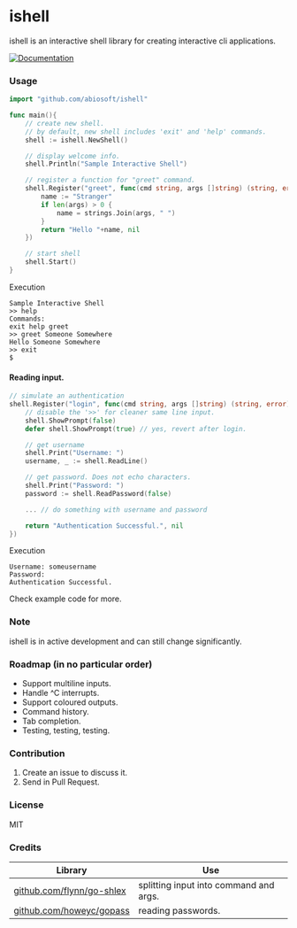 # ishell
ishell is an interactive shell library for creating interactive cli applications.

[![Documentation](https://img.shields.io/badge/godoc-reference-blue.svg?style=flat-square)](https://godoc.org/github.com/abiosoft/ishell)

### Usage

```go
import "github.com/abiosoft/ishell"

func main(){
    // create new shell.
    // by default, new shell includes 'exit' and 'help' commands.
    shell := ishell.NewShell()

	// display welcome info.
	shell.Println("Sample Interactive Shell")

	// register a function for "greet" command.
    shell.Register("greet", func(cmd string, args []string) (string, error) {
        name := "Stranger"
        if len(args) > 0 {
            name = strings.Join(args, " ")
        }
		return "Hello "+name, nil
	})

	// start shell
	shell.Start()
}
```
Execution
```
Sample Interactive Shell
>> help
Commands:
exit help greet
>> greet Someone Somewhere
Hello Someone Somewhere
>> exit
$
```

#### Reading input.
```go
// simulate an authentication
shell.Register("login", func(cmd string, args []string) (string, error) {
	// disable the '>>' for cleaner same line input.
	shell.ShowPrompt(false)
	defer shell.ShowPrompt(true) // yes, revert after login.

    // get username
	shell.Print("Username: ")
	username, _ := shell.ReadLine()

    // get password. Does not echo characters.
	shell.Print("Password: ")
	password := shell.ReadPassword(false)

	... // do something with username and password

    return "Authentication Successful.", nil
})
```
Execution
```
Username: someusername
Password:
Authentication Successful.
```
Check example code for more.

### Note
ishell is in active development and can still change significantly.

### Roadmap (in no particular order)
* Support multiline inputs.
* Handle ^C interrupts.
* Support coloured outputs.
* Command history.
* Tab completion.
* Testing, testing, testing.

### Contribution
1. Create an issue to discuss it.
2. Send in Pull Request.

### License
MIT

### Credits
Library | Use
------- | -----
[github.com/flynn/go-shlex](http://github.com/flynn/go-shlex) | splitting input into command and args.
[github.com/howeyc/gopass](http://github.com/howeyc/gopass) | reading passwords.
